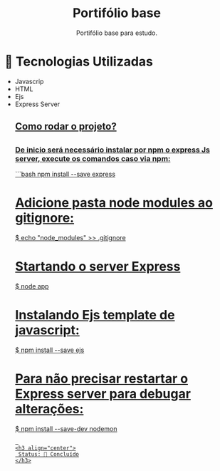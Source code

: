 <h1 align="center">Portifólio base</h1>
<p align="center">Portifólio base para estudo.</h4>

# 🚀 Tecnologias Utilizadas
<ul>
 <li>
Javascrip
  </li>
 <li>
HTML
  </li>
 <li>
Ejs
 </li>
 <li>
Express Server
 </li>
<u>
<h2>Como rodar o projeto?<h2>

<h3>De inicio será necessário instalar por npm o express Js server, execute os comandos caso via npm:</h3>
```bash
npm install --save express
 
# Adicione pasta node modules ao gitignore:
$ echo "node_modules" >> .gitignore
 
# Startando o server Express
$ node app

# Instalando Ejs template de javascript:
$ npm install --save ejs

# Para não precisar restartar o Express server para debugar alterações:
$ npm install --save-dev nodemon
```
 
<h3 align="center">
 Status: 🚀 Concluído
</h3>
